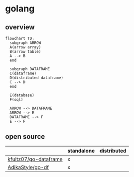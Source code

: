 # golang

## overview

```mermaid
flowchart TD;
  subgraph ARROW
  A(arrow array)
  B(arrow table)
  A --> B
  end

  subgraph DATAFRAME
  C(dataframe)
  D(distributed dataframe)
  C --> D
  end

  E(database)
  F(sql)
  
  ARROW --> DATAFRAME
  ARROW --> E
  DATAFRAME --> F
  E --> F
```

## open source

| | standalone | distributed |
|-|------------|-------------|
| [kfultz07/go-dataframe](https://github.com/kfultz07/go-dataframe) | x | |
| [AdikaStyle/go-df](https://github.com/AdikaStyle/go-df) | x | |
